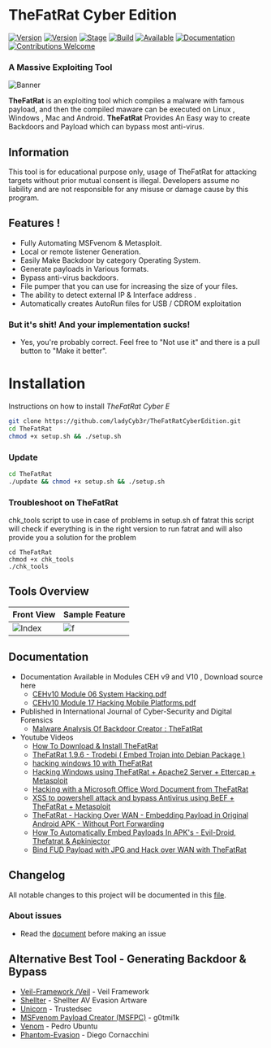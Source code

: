 
# TheFatRat Cyber Edition

[![Version](https://img.shields.io/badge/TheFatRat-1.9.8-brightgreen.svg?maxAge=259200)]()
[![Version](https://img.shields.io/badge/Codename-Target-red.svg?maxAge=259200)]()
[![Stage](https://img.shields.io/badge/Release-Testing-brightgreen.svg)]()
[![Build](https://img.shields.io/badge/Supported_OS-Linux-orange.svg)]()
[![Available](https://img.shields.io/badge/Available-BlackArch-red.svg?maxAge=259200)]()
[![Documentation](https://img.shields.io/badge/CEHv10-eccouncil-blue.svg?maxAge=259200)](https://github.com/ManhNho/CEHv10/tree/master/Slides)
[![Contributions Welcome](https://img.shields.io/badge/contributions-welcome-blue.svg?style=flat)]()


###  A Massive Exploiting Tool

![Banner](https://media.licdn.com/dms/image/C5616AQE-Pgpi38tpyw/profile-displaybackgroundimage-shrink_200_800/0/1607000262613?e=2147483647&v=beta&t=Jl4HU9ZfDygtiRJyefnSOo3br_8Uzptl7ejC-OU9VuY)

**TheFatRat** is an exploiting tool which compiles a malware with famous payload, and then the compiled maware can be executed on Linux , Windows , Mac and Android. **TheFatRat** Provides An Easy way to create Backdoors and Payload which can bypass most anti-virus. 
 
 ## Information
 This tool is for educational purpose only, usage of TheFatRat for attacking targets without prior mutual consent is illegal.
Developers assume no liability and are not responsible for any misuse or damage cause by this program.

 ## Features !
 - Fully Automating MSFvenom & Metasploit.
- Local or remote listener Generation.
- Easily Make Backdoor by category Operating System.
- Generate payloads in Various formats.
- Bypass anti-virus backdoors.
- File pumper that you can use for increasing the size of your files.
- The ability to detect external IP & Interface address .
- Automatically creates AutoRun files for USB / CDROM exploitation

### But it's shit! And your implementation sucks!
- Yes, you're probably correct. Feel free to "Not use it" and there is a pull button to "Make it better". 


# Installation
Instructions on how to install *TheFatRat Cyber E*
```bash
git clone https://github.com/ladyCyb3r/TheFatRatCyberEdition.git
cd TheFatRat
chmod +x setup.sh && ./setup.sh
```
### Update 
```bash
cd TheFatRat
./update && chmod +x setup.sh && ./setup.sh
```
### Troubleshoot on TheFatRat
chk_tools script to use in case of problems in setup.sh of fatrat
this script will check if everything is in the right version to run fatrat
and will also provide you a solution for the problem
```
cd TheFatRat
chmod +x chk_tools 
./chk_tools
```

## Tools Overview
| Front View | Sample Feature	|
| ------------  | ------------ |
|![Index](https://1.bp.blogspot.com/-6Bpv3TLRpUo/V5zIoieg4BI/AAAAAAAAF7g/dxNLURzYnj0svrqvfZTK37RmORRx9CGHACLcB/s1600/TheFatRat_01.png)|![f](https://media.geeksforgeeks.org/wp-content/uploads/20210318162712/6.PNG)

## Documentation
- Documentation Available in Modules CEH v9 and V10 , Download source here 
	- [CEHv10 Module 06 System Hacking.pdf](https://github.com/khanhnnvn/CEHv10/blob/master/Labs/CEHv10%20Module%2006%20System%20Hacking.pdf)
	- [CEHv10 Module 17 Hacking Mobile Platforms.pdf](https://github.com/khanhnnvn/CEHv10/blob/master/Labs/CEHv10%20Module%2017%20Hacking%20Mobile%20Platforms.pdf)
- Published in International Journal of Cyber-Security and Digital Forensics
	- [Malware Analysis Of Backdoor Creator : TheFatRat](https://www.researchgate.net/publication/323574673_MALWARE_ANALYSIS_OF_BACKDOOR_CREATOR_FATRAT)
- Youtube Videos 
	- [How To Download & Install TheFatRat](https://www.youtube.com/watch?v=FsSgJFxyzFQ)
	- [TheFatRat 1.9.6 - Trodebi ( Embed Trojan into Debian Package )](https://www.youtube.com/watch?v=NCsrcqhUBCc&feature=youtu.be&list=PLbyfDadg3caj6nc3KBk375lKWDOjiCmb8)
	- [hacking windows 10 with TheFatRat](https://www.youtube.com/watch?v=bFXVAXRXE9Q )
	- [Hacking Windows using TheFatRat + Apache2 Server + Ettercap + Metasploit](https://www.youtube.com/watch?v=FlXMslSjnGw)
	- [Hacking with a Microsoft Office Word Document from TheFatRat](https://www.youtube.com/watch?v=lglOXojT84M)
	- [XSS to powershell attack and bypass Antivirus using BeEF + TheFatRat + Metasploit](https://www.youtube.com/watch?v=pbvg7pgxVjo)
	- [TheFatRat - Hacking Over WAN - Embedding Payload in Original Android APK - Without Port Forwarding](https://www.youtube.com/watch?v=XLNigYZ5-fM)
	- [How To Automatically Embed Payloads In APK's - Evil-Droid, Thefatrat & Apkinjector](https://www.youtube.com/watch?v=C_Og6LnEZSg)
	- [Bind FUD Payload with JPG and Hack over WAN with TheFatRat](https://www.youtube.com/watch?v=VPl1TMCAIy8)


## Changelog
All notable changes to this project will be documented in this [file](https://github.com/Screetsec/thefatrat/blob/master/CHANGELOG.md).

### About issues
- Read the [document](https://github.com/Screetsec/TheFatRat/blob/master/issues.md) before making an issue

## Alternative Best Tool - Generating Backdoor & Bypass 
- [Veil-Framework /Veil](https://github.com/Veil-Framework/Veil) - Veil Framework 
- [Shellter](https://www.shellterproject.com/download/) - Shellter AV Evasion Artware
- [Unicorn](https://github.com/trustedsec/unicorn) - Trustedsec 
- [MSFvenom Payload Creator (MSFPC)](https://github.com/g0tmi1k/msfpc) - g0tmi1k
- [Venom](https://github.com/r00t-3xp10it/venom) - Pedro Ubuntu
- [Phantom-Evasion](https://github.com/oddcod3/Phantom-Evasion) - Diego Cornacchini





